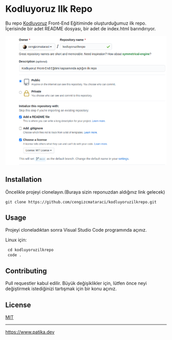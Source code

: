# **Kodluyoruz Ilk Repo**
Bu repo [Kodluyoruz](https://www.kodluyoruz.org) Front-End Eğitiminde oluşturduğumuz ilk repo. İçerisinde bir adet README dosyası, bir adet de index.html barındırıyor.

![Kodluyoruzrepo](img/kodluyoruzilkprojeresmi.png)

## **Installation**

Öncelikle projeyi clonelayın.(Buraya sizin reponuzdan aldığınız link gelecek)
```
git clone https://github.com/cengizcmataraci/kodluyoruzilkrepo.git
```
 
## **Usage**
Projeyi cloneladıktan sonra Visual Studio Code programında açınız.

Linux için:
```linux
 cd kodluyoruzilkrepo   
 code .
```

## **Contributing**

Pull requestler kabul edilir. Büyük değişiklikler için, lütfen önce neyi değiştirmek istediğinizi tartışmak için bir konu açınız.

## **License**

[MIT](https://choosealicense.com/licenses/mit/)



***
https://www.patika.dev